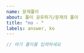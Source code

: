 ```yaml
---
name: 문제풀이
about: 풀이 공유하기/문제의 풀이
title: "no - "
labels: answer, ko
---
```


<!--
Notes: 

🎉 문제해결을 축하합니다!

풀이를 공유해주시는 것에 감사합니다!
하지만, 유저가 증가함에 따라 issue pool은 빠르게 풀이들로 채워질거에요.

당신의 풀이를 공유하기 전에 issue에 있는 유사한 풀이들을 검색하고 "thumb up(엄지척)" 또는 코멘트를 남길 수 있어요. 
다른 풀이가 있다고 생각되면 주저말고 새로운 issue를 만들어 다른 사람들과 공유 하세요
문제를 해결 하는 아이디어나 의견을 공유하는것은 아주 환영합니다!

감사합니다!
-->

```ts
// 여기 풀이를 입력하세요
```
